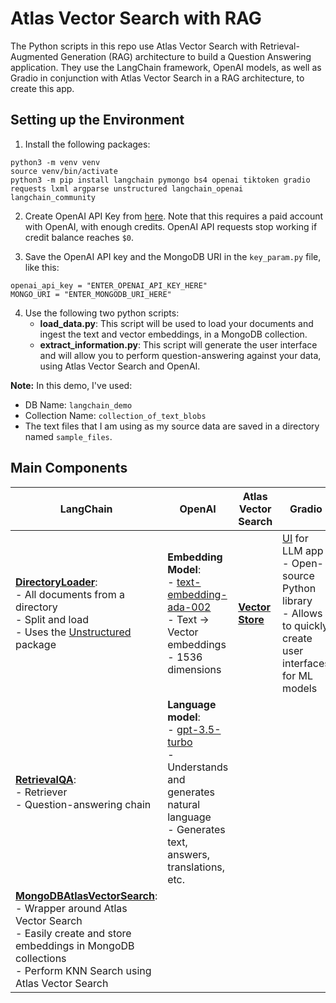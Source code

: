 # Atlas Vector Search with RAG

The Python scripts in this repo use Atlas Vector Search with Retrieval-Augmented Generation (RAG) architecture to build a Question Answering application. They use the LangChain framework, OpenAI models, as well as Gradio in conjunction with Atlas Vector Search in a RAG architecture, to create this app.


## Setting up the Environment

1. Install the following packages:
```
python3 -m venv venv
source venv/bin/activate
python3 -m pip install langchain pymongo bs4 openai tiktoken gradio requests lxml argparse unstructured langchain_openai langchain_community
```
2. Create OpenAI API Key from [here](https://platform.openai.com/account/api-keys). Note that this requires a paid account with OpenAI, with enough credits. OpenAI API requests stop working if credit balance reaches `$0`.

3. Save the OpenAI API key and the MongoDB URI in the `key_param.py` file, like this:
```
openai_api_key = "ENTER_OPENAI_API_KEY_HERE"
MONGO_URI = "ENTER_MONGODB_URI_HERE"
```
4. Use the following two python scripts:
   - **load_data.py**: This script will be used to load your documents and ingest the text and vector embeddings, in a MongoDB collection.
   - **extract_information.py**: This script will generate the user interface and will allow you to perform question-answering against your data, using Atlas Vector Search and OpenAI.

**Note:** In this demo, I've used:
   - DB Name: `langchain_demo`
   - Collection Name: `collection_of_text_blobs`
   - The text files that I am using as my source data are saved in a directory named `sample_files`.

## Main Components

| LangChain                                                                                                                  | OpenAI                                                                                                                           | Atlas Vector Search                                                                                                  | Gradio                                                     |
|----------------------------------------------------------------------------------------------------------------------------|----------------------------------------------------------------------------------------------------------------------------------|-----------------------------------------------------------------------------------------------------------------------|------------------------------------------------------------|
| [**DirectoryLoader**](https://api.python.langchain.com/en/latest/document_loaders/langchain.document_loaders.unstructured.UnstructuredFileLoader.html): <br> - All documents from a directory <br> - Split and load <br> - Uses the [Unstructured](https://python.langchain.com/docs/integrations/document_loaders/unstructured_file.html) package | **Embedding Model**: <br> - [text-embedding-ada-002](https://openai.com/blog/new-and-improved-embedding-model) <br> - Text → Vector embeddings <br> - 1536 dimensions           | [**Vector Store**](https://www.mongodb.com/docs/atlas/atlas-vector-search/vector-search-stage/)                             | [UI](https://www.gradio.app/) for LLM app <br> - Open-source Python library <br> - Allows to quickly create user interfaces for ML models |
| [**RetrievalQA**](https://api.python.langchain.com/en/latest/chains/langchain.chains.retrieval_qa.base.BaseRetrievalQA.html?highlight=retrievalqa#langchain.chains.retrieval_qa.base.BaseRetrievalQA): <br> - Retriever <br> - Question-answering chain                       | **Language model**: <br> - [gpt-3.5-turbo](https://platform.openai.com/docs/models/gpt-3-5) <br> - Understands and generates natural language <br> - Generates text, answers, translations, etc.                                       |                                                                                                                           |                                                            |
| [**MongoDBAtlasVectorSearch**](https://api.python.langchain.com/en/latest/vectorstores/langchain.vectorstores.mongodb_atlas.MongoDBAtlasVectorSearch.html): <br> - Wrapper around Atlas Vector Search <br> - Easily create and store embeddings in MongoDB collections <br> - Perform KNN Search using Atlas Vector Search          |                                                                                                                                                                                      |                                                                                                                           |                                                            |
